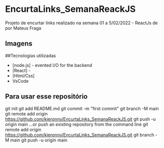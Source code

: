 # EncurtaLinks_SemanaReackJS
Projeto de encurtar links realizado na semana 01 a 5/02/2022 - ReactJs de  por Mateus Fraga

## Imagens

##Tecnologias utilizadas
- [node.js] - evented I/O for the backend
- [React] -
- [Html/Css]
- VsCode

## Para usar esse repositório
git init
git add README.md
git commit -m "first commit"
git branch -M main
git remote add origin https://github.com/kieronny/EncurtaLinks_SemanaReackJS.git
git push -u origin main
…or push an existing repository from the command line
git remote add origin https://github.com/kieronny/EncurtaLinks_SemanaReackJS.git
git branch -M main
git push -u origin main
